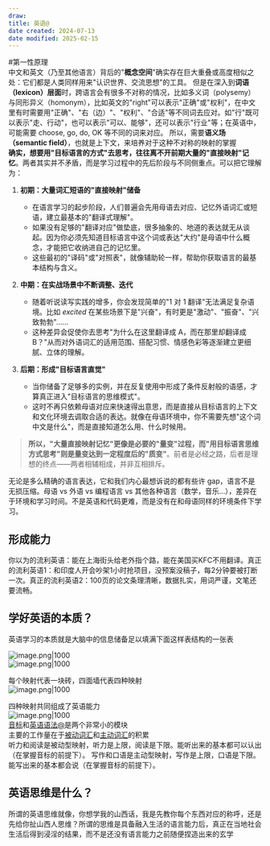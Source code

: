 ```yaml
---
draw: 
title: 英语@
date created: 2024-07-13
date modified: 2025-02-15
---
```


#第一性原理  
中文和英文（乃至其他语言）背后的"**概念空间**"确实存在巨大重叠或高度相似之处：它们都是人类同样用来"认识世界、交流思想"的工具。
但是在深入到**词语（lexicon）层面**时，跨语言会有很多不对称的情况，比如多义词（polysemy）与同形异义（homonym），比如英文的"right"可以表示"正确"或"权利"，在中文里有时需要用"正确"、"右（边）"、"权利"、"合适"等不同词去应对。如"行"既可以表示"走、行动"，也可以表示"可以、能够"，还可以表示"行业"等；在英语中，可能需要 choose, go, do, OK 等不同的词来对应。
所以，需要**语义场（semantic field）**，也就是上下文，来培养对于这种不对称的映射的掌握  
**确实，想要用"目标语言的方式"去思考，往往离不开前期大量的"直接映射"记忆**。两者其实并不矛盾，而是学习过程中的先后阶段与不同侧重点。可以把它理解为：

1. **初期：大量词汇短语的"直接映射"储备**  
   - 在语言学习的起步阶段，人们普遍会先用母语去对应、记忆外语词汇或短语，建立最基本的"翻译式理解"。
   - 如果没有足够的"翻译对应"做垫底，很多抽象的、地道的表达就无从谈起。因为你必须先知道目标语言中这个词或表达"大约"是母语中什么概念，才能把它收纳进自己的记忆里。
   - 这些最初的"译码"或"对照表"，就像辅助轮一样，帮助你获取语言的最基本结构与含义。

2. **中期：在实战场景中不断调整、迭代**  
   - 随着听说读写实践的增多，你会发现简单的"1 对 1 翻译"无法满足复杂语境。比如 *excited* 在某些场景下是"兴奋"，有时更是"激动"、"振奋"、"兴致勃勃"……  
   - 这种差异会促使你去思考"为什么在这里翻译成 A，而在那里却翻译成 B？"从而对外语词汇的适用范围、搭配习惯、情感色彩等逐渐建立更细腻、立体的理解。

3. **后期：形成"目标语言直觉"**  
   - 当你储备了足够多的实例，并在反复使用中形成了条件反射般的语感，才算真正进入"目标语言的思维模式"。
   - 这时不再只依赖母语对应来快速得出意思，而是直接从目标语言的上下文和文化环境去调取合适的表达。就像在母语环境中，你不需要先想"这个词中文是什么"，而是直接知道怎么用、什么时候用。

> **所以，"大量直接映射记忆"更像是必要的"量变"过程，而"用目标语言思维方式思考"则是量变达到一定程度后的"质变"**。前者是必经之路，后者是理想的终点——两者相辅相成，并非互相排斥。

无论是多么精确的语言表达，它和我们内心最想诉说的都有些许 gap，语言不是无损压缩。母语 vs 外语 vs 编程语言 vs 其他各种语言（数学，音乐...），差异在于环境和学习时间。不是英语和代码更难，而是没有在和母语同样的环境条件下学习。

## 形成能力

你以为的流利英语：能在上海街头给老外指个路，能在美国买KFC不用翻译。真正的流利英语1：和印度人开会吵架1小时抢项目，没预案没稿子，每2分钟要被打断一次。真正的流利英语2：100页的论文条理清晰，数据扎实，用词严谨，文笔还要流畅。

## 学好英语的本质？

英语学习的本质就是大脑中的信息储备足以填满下面这样表结构的一张表

![image.png|1000](https://imagehosting4picgo.oss-cn-beijing.aliyuncs.com/imagehosting/fix-dir%2Fpicgo%2Fpicgo-clipboard-images%2F2024%2F09%2F16%2F02-40-49-ae6c8c39ebb7dcff5f840967b6dd4834-202409160240119-c85568.png)  
![image.png|1000](https://imagehosting4picgo.oss-cn-beijing.aliyuncs.com/imagehosting/fix-dir%2Fpicgo%2Fpicgo-clipboard-images%2F2024%2F10%2F21%2F20-58-36-1cdc180cea3a8339c227ca04fdc82880-202410212058587-3cac2e.png)

每个映射代表一块砖，四面墙代表四种映射  
![image.png|1000](https://imagehosting4picgo.oss-cn-beijing.aliyuncs.com/imagehosting/fix-dir%2Fliuyishou%2Ftmp%2F2024%2F07%2F31%2F14-39-20-28ac40c13e87651a3c4ef0a5ac3e7909-kisspng-brick-wall-clip-art-brick-5ab58e97d68fa9.2673084215218479598789-f32cc2.png)

四种映射共同组成了英语能力  
![image.png|1000](https://imagehosting4picgo.oss-cn-beijing.aliyuncs.com/imagehosting/fix-dir%2Fliuyishou%2Ftmp%2F2024%2F07%2F31%2F14-38-12-512934aac593bfcb3810ce88f4f1350e-kisspng-stone-wall-brick-clip-art-brick-wall-5abf2a18ab3631.5554477315224775927013-4aa636.png)  
[音标](音标.md)和[英语语法@](英语语法@.md)是两个非常小的模块  
主要的工作量在于[被动词汇](被动词汇)和[主动词汇](主动词汇.md)的积累  
听力和阅读是被动型映射，听力是上限，阅读是下限。能听出来的基本都可以认出（在掌握音标的前提下）。
写作和口语是主动型映射，写作是上限，口语是下限。能写出来的基本都会说（在掌握音标的前提下）。

## 英语思维是什么？

所谓的英语思维就像，你想学我的山西话，我是先教你每个东西对应的称呼，还是先给你扯山西人思维？所谓的思维是具备融入生活的语言能力后，真正在当地社会生活后得到浸淫的结果，而不是还没有语言能力之前随便捏造出来的玄学
